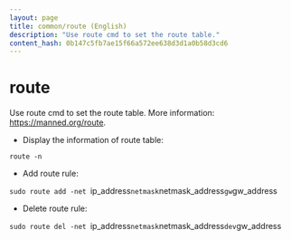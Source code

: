 ```yaml
---
layout: page
title: common/route (English)
description: "Use route cmd to set the route table."
content_hash: 0b147c5fb7ae15f66a572ee638d3d1a0b58d3cd6
---
```

# route

Use route cmd to set the route table.
More information: <https://manned.org/route>.

- Display the information of route table:

`route -n`

- Add route rule:

`sudo route add -net `<span class="tldr-var badge badge-pill bg-dark-lm bg-white-dm text-white-lm text-dark-dm font-weight-bold">ip_address</span>` netmask `<span class="tldr-var badge badge-pill bg-dark-lm bg-white-dm text-white-lm text-dark-dm font-weight-bold">netmask_address</span>` gw `<span class="tldr-var badge badge-pill bg-dark-lm bg-white-dm text-white-lm text-dark-dm font-weight-bold">gw_address</span>

- Delete route rule:

`sudo route del -net `<span class="tldr-var badge badge-pill bg-dark-lm bg-white-dm text-white-lm text-dark-dm font-weight-bold">ip_address</span>` netmask `<span class="tldr-var badge badge-pill bg-dark-lm bg-white-dm text-white-lm text-dark-dm font-weight-bold">netmask_address</span>` dev `<span class="tldr-var badge badge-pill bg-dark-lm bg-white-dm text-white-lm text-dark-dm font-weight-bold">gw_address</span>
